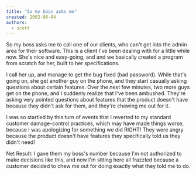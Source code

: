 ```yaml
---
title: "So my boss asks me"
created: 2002-06-04
authors: 
  - scott
---
```


So my boss asks me to call one of our clients, who can't get into the admin area for their software. This is a client I've been dealing with for a little while now. She's nice and easy-going, and and we basically created a program from scratch for her, built to her specifications.  
  
I call her up, and manage to get the bug fixed (bad password). While that's going on, she get another guy on the phone, and they start casually asking questions about certain features. Over the next few minutes, two more guys get on the phone, and I suddenly realize that I've been ambushed. They're asking very pointed questions about features that the product doesn't have because they didn't ask for them, and they're chewing me out for it.  
  
I was so startled by this turn of events that I reverted to my standard customer damage-control practices, which may have made things worse, because I was apologizing for something we did RIGHT! They were angry because the product doesn't have features they specifically told us they didn't need!  
  
Net Result: I gave them my boss's number because I'm not authorized to make decisions like this, and now I'm sitting here all frazzled because a customer decided to chew me out for doing exactly what they told me to do.
